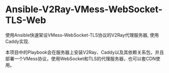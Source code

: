 # Ansible-V2Ray-VMess-WebSocket-TLS-Web

使用Ansible快速架设VMess-WebSocket-TLS协议的V2Ray代理服务器, 使用Caddy实现.

本项目中的Playbook会在服务器上安装V2Ray、Caddy以及其依赖关系包，并且部署一个VMess协议，使用WebSocket和TLS的代理服务器，也可以套CDN使用。
